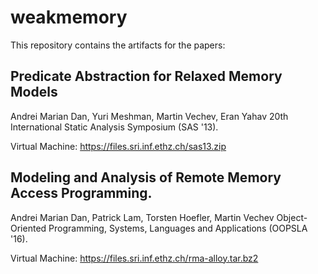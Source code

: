 # weakmemory

This repository contains the artifacts for the papers:

Predicate Abstraction for Relaxed Memory Models 
------------------------------------------------
Andrei Marian Dan, Yuri Meshman, Martin Vechev, Eran Yahav
20th International Static Analysis Symposium (SAS '13). 

Virtual Machine:
https://files.sri.inf.ethz.ch/sas13.zip

Modeling and Analysis of Remote Memory Access Programming. 
----------------------------------------------------------
Andrei Marian Dan, Patrick Lam, Torsten Hoefler, Martin Vechev
Object-Oriented Programming, Systems, Languages and Applications (OOPSLA '16). 

Virtual Machine:
https://files.sri.inf.ethz.ch/rma-alloy.tar.bz2
